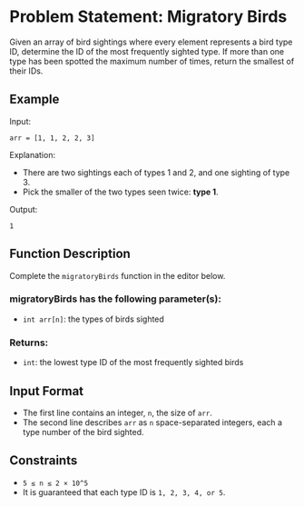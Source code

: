 # Problem Statement: Migratory Birds

Given an array of bird sightings where every element represents a bird type ID, determine the ID of the most frequently sighted type.
If more than one type has been spotted the maximum number of times, return the smallest of their IDs.

## Example

Input:

```
arr = [1, 1, 2, 2, 3]
```

Explanation:

- There are two sightings each of types 1 and 2, and one sighting of type 3.
- Pick the smaller of the two types seen twice: **type 1**.

Output:

```
1
```

## Function Description

Complete the `migratoryBirds` function in the editor below.

### migratoryBirds has the following parameter(s):

- `int arr[n]`: the types of birds sighted

### Returns:

- `int`: the lowest type ID of the most frequently sighted birds

## Input Format

- The first line contains an integer, `n`, the size of `arr`.
- The second line describes `arr` as `n` space-separated integers, each a type number of the bird sighted.

## Constraints

- `5 ≤ n ≤ 2 × 10^5`
- It is guaranteed that each type ID is `1, 2, 3, 4, or 5`.
